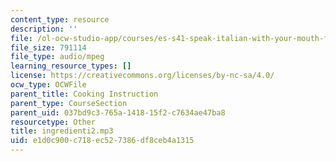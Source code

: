 ```yaml
---
content_type: resource
description: ''
file: /ol-ocw-studio-app/courses/es-s41-speak-italian-with-your-mouth-full-spring-2012/e1d0c900c718ec527386df8ceb4a1315_ingredienti2.mp3
file_size: 791114
file_type: audio/mpeg
learning_resource_types: []
license: https://creativecommons.org/licenses/by-nc-sa/4.0/
ocw_type: OCWFile
parent_title: Cooking Instruction
parent_type: CourseSection
parent_uid: 037bd9c3-765a-1418-15f2-c7634ae47ba8
resourcetype: Other
title: ingredienti2.mp3
uid: e1d0c900-c718-ec52-7386-df8ceb4a1315
---
```

